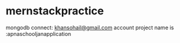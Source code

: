 # mernstackpractice

mongodb connect: khansohail@gmail.com account
project name is :apnaschooljanapplication
